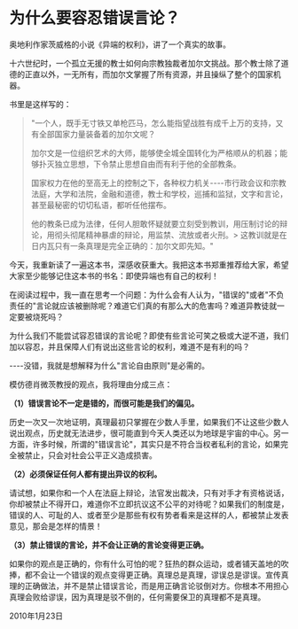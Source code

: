 # 为什么要容忍错误言论？

奥地利作家茨威格的小说《异端的权利》，讲了一个真实的故事。

十六世纪时，一个孤立无援的教士如何向宗教独裁者加尔文挑战。那个教士除了道德的正直以外，一无所有，而加尔文掌握了所有资源，并且操纵了整个的国家机器。

书里是这样写的：

> "一个人，既手无寸铁又单枪匹马，怎么能指望战胜有成千上万的支持，又有全部国家力量装备着的加尔文呢？
> 
> 加尔文是一位组织艺术的大师，能够使全城全国转化为严格顺从的机器；能够扑灭独立思想，下令禁止思想自由而有利于他的全部教条。
> 
> 国家权力在他的至高无上的控制之下，各种权力机关----市行政会议和宗教法庭，大学和法院，金融和道德，教士和学校，巡捕和监狱，文字和言论，甚至最秘密的切切私语，都听任他摆布。
> 
> 他的教条已成为法律，任何人胆敢怀疑就要立刻受到教训，用压制讨论的辩论，用彻头彻尾精神暴虐的辩论，用监禁、流放或者火刑。> 
> 这教训就是在日内瓦只有一条真理是完全正确的：加尔文即先知。"

今天，我重新读了一遍这本书，深感收获重大。我把这本书郑重推荐给大家，希望大家至少能够记住这本书的书名：即使异端也有自己的权利！

在阅读过程中，我一直在思考一个问题：为什么会有人认为，"错误的"或者"不负责任的"言论就应该被删除呢？难道它们真的有那么大的危害吗？难道异教徒就一定要被烧死吗？

为什么我们不能尝试容忍错误的言论呢？即使有些言论可笑之极或大逆不道，我们加以容忍，并且保障人们有说出这些言论的权利，难道不是有利的吗？

----没错，我就是想解释为什么"言论自由原则"是必需的。

模仿德肖微茨教授的观点，我将理由分成三点：

**（1）错误言论不一定是错的，而很可能是我们的偏见。**

历史一次又一次地证明，真理最初只掌握在少数人手里，如果我们不让这些少数人说出观点，历史就无法进步，很可能直到今天人类还以为地球是宇宙的中心。另一方面，许多时候，所谓的"错误言论"，其实只是不符合当权者私利的言论，如果完全被禁止，只会对社会公平正义造成损害。

**（2）必须保证任何人都有提出异议的权利。**

请试想，如果你和一个人在法庭上辩论，法官发出裁决，只有对手才有资格说话，你却被禁止不得开口，难道你不立即抗议这不公平的对待呢？如果我们的制度是，错误的人、可耻的人、或者至少是那些有权有势者看来是这样的人，都被禁止发表意见，那会是怎样的情景！

**（3）禁止错误的言论，并不会让正确的言论变得更正确。**

如果你的观点是正确的，你有什么可怕的呢？狂热的群众运动，或者铺天盖地的吹捧，都不会让一个错误的观点变得更正确。真理总是真理，谬误总是谬误。宣传真理的正确做法，并不是禁止错误言论，而是用正确言论驳倒对方。你根本不用担心真理会败给谬误，因为真理是驳不倒的，任何需要保卫的真理都不是真理。

2010年1月23日
